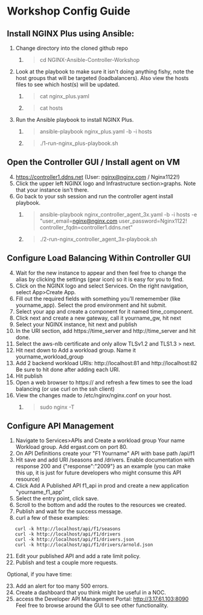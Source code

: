 # Workshop Config Guide

## Install NGINX Plus using Ansible:

1. Change directory into the cloned github repo 
   1. >cd NGINX-Ansible-Controller-Workshop
2. Look at the playbook to make sure it isn't doing anything fishy, note the host groups that will be targeted (loadbalancers). Also view the hosts files to see which host(s) will be updated.
   1. >cat nginx_plus.yaml
   2. >cat hosts
3. Run the Ansible playbook to install NGINX Plus.
   1. >ansible-playbook nginx_plus.yaml -b -i hosts
   2. >./1-run-nginx_plus-playbook.sh


## Open the Controller GUI / Install agent on VM

4. <https://controller1.ddns.net> (User: nginx@nginx.com / Nginx1122!)
5. Click the upper left NGINX logo and Infrastructure section>graphs. Note that your instance isn't there. 
6. Go back to your ssh session and run the controller agent install playbook.
   1. >ansible-playbook nginx_controller_agent_3x.yaml -b -i hosts -e "user_email=nginx@nginx.com user_password=Nginx1122! controller_fqdn=controller1.ddns.net"
   2. >./2-run-nginx_controller_agent_3x-playbook.sh

## Configure Load Balancing Within Controller GUI

4. Wait for the new instance to appear and then feel free to change the alias by clicking the settings (gear icon) so it is easy for you to find.
5. Click on the NGINX logo and select Services. On the right navigation, select App>Create App.
6. Fill out the required fields with something you'll rememember (like yourname_app). Select the prod environment and hit submit.
7. Select your app and create a component for it named time_component.
8. Click next and create a new gateway, call it yourname_gw, hit next
9. Select your NGINX instance, hit next and publish
10. In the URI section, add https://time_server and http://time_server and hit done. 
11. Select the aws-nlb certificate and only allow TLSv1.2 and TLS1.3 > next.
12. Hit next down to Add a workload group. Name it yourname_workload_group 
13. Add 2 backend workload URIs: http://localhost:81 and http://localhost:82 Be sure to hit done after adding each URI.
14. Hit publish
15. Open a web browser to https://<your-aws-IP> and refresh a few times to see the load balancing (or use curl on the ssh client)
16. View the changes made to /etc/nginx/nginx.conf on your host. 
    1.  >sudo nginx -T

## Configure API Management

1.  Navigate to Services>APIs and Create a workload group Your name Workload group. Add ergast.com on port 80. 
2.  On API Definitions create your "F1 Yourname" API with base path /api/f1
3.  Hit save and add URI /seasons and /drivers. Enable documentation with response 200 and {"response":"2009"} as an example (you can make this up, it is just for future developers who might consume this API resource)
4.  Click Add A Published API f1_api in prod and create a new application "yourname_f1_app"
5.  Select the entry point, click save. 
6.  Scroll to the bottom and add the routes to the resources we created.
7.  Publish and wait for the success message.
8.  curl a few of these examples:
```
   curl -k http://localhost/api/f1/seasons
   curl -k http://localhost/api/f1/drivers
   curl -k http://localhost/api/f1/drivers.json
   curl -k http://localhost/api/f1/drivers/arnold.json
```

21. Edit your published API and add a rate limit policy.
22. Publish and test a couple more requests.

Optional, if you have time:

23. Add an alert for too many 500 errors.
24. Create a dashboard that you think might be useful in a NOC.
25. access the Developer API Management Portal: http://3.17.61.103:8090
Feel free to browse around the GUI to see other functionality. 
